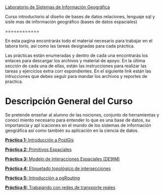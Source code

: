 [Laboratorio de Sistemas de Información Geográfica](http://centrogeo.github.io/practicas_sig/)

Curso introductorio al diseño de bases de datos relaciones, lenguaje sql y siste
mas de información geográfico (bases de datos espaciales)

============

En esta pagina encontrarás todo el material necesario para trabajar en el labora
torio, así como las tareas designadas para cada práctica. 

Las prácticas están enumeradas y dentro de cada una encontrarás los enlaces para
 descargar los archivos y material de apoyo. En la última sección de cada una de
 ellas, están las instrucciones para realizar las tareas y ejercicios extra corr
espondientes. En el siguiente link están las intrucciones que debes seguir para 
mandar los archivos y reportes de practica. 

Descripción General del Curso 
=============
Se pretende enseñar al alumno de las nociones, conjunto de herramientas y conoci
miento necesario para entender lo que es una base de datos, su importancia y apl
icaciones en el mundo de los sistemas de información geográfica así como también
 su aplicación en la ciencia de datos. 

[**Práctica 1:** Introducción a PostGis](./practica_1/practica_1.md)

[**Práctica 2:** Primitivos Espaciales](./practica_2/Ejercicio_1.md)

[**Práctica 3:** Modelo de Interacciones Espaciales (DE9IM)](./practica_2/Ejercicio_2.md)

[**Práctica 4:** Etiquetado topológico de intersecciones](./practica_2/Ejercico_3.md)

[**Práctica 5:** Introducción a pgRouting](./practica_3/README.md)

[**Práctica 6:** Trabajando con redes de transporte reales](./ejercicios_varios/README.md)

